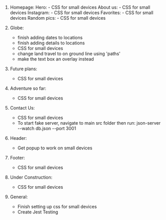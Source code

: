 1. Homepage:
    Hero:
        - CSS for small devices
    About us:
        - CSS for small devices
    Instagram:
        - CSS for small devices
    Favorites:
        - CSS for small devices
    Random pics:
        - CSS for small devices

2. Globe:
    - finish adding dates to locations
    - finish adding details to locations
    - CSS for small devices
    - change land travel to on ground line using 'paths'
    - make the text box an overlay instead

3. Future plans:
    - CSS for small devices

4. Adventure so far:
    - CSS for small devices

5. Contact Us:
    - CSS for small devices
    - To start fake server, navigate to main src folder then run:
            json-server --watch db.json --port 3001

6. Header:
    - Get popup to work on small devices

7. Footer:
    - CSS for small devices

8. Under Construction:
    - CSS for small devices

9. General:
    - Finish setting up css for small devices
    - Create Jest Testing